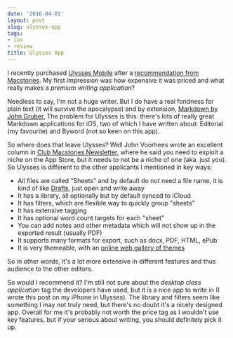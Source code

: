```yaml
---
date: '2016-04-01'
layout: post
slug: ulysses-app
tags:
- ios
- review
title: Ulysses App
---
```


I recently purchased [Ulysses Mobile](https://geo.itunes.apple.com/ie/app/ulysses-mobile/id950335311?mt=8&uo=4&at=1001l4PJ) after a [recommendation from Macstories](https://www.macstories.net/reviews/review-ulysses-2-5-for-ipad-and-now-iphone/). My first impression was how expensive it was priced and what really makes a _premium writing application_?

Needless to say, I'm not a huge writer. But I do have a real fondness for plain text (it will survive the apocalypse) and by extension, [Markdown by John Gruber.](https://daringfireball.net/projects/markdown/) The problem for Ulysses is this: there's lots of really great Markdown applications for iOS, two of which I have written about: Editorial (my favourite) and Byword (not so keen on this app).

So where does that leave Ulysses? Well John Voorhees wrote an excellent column in [Club Macstories Newsletter](https://www.macstories.net/club/), where he said you need to exploit a niche on the App Store, but it needs to not be a niche of one (aka. just you). So Ulysses is different to the other applicants I mentioned in key ways:

- All files are called "Sheets" and by default do not need a file name, it is kind of like [Drafts](https://geo.itunes.apple.com/ie/app/drafts-4-quickly-capture-notes/id905337691?mt=8&uo=4&at=1001l4PJ), just open and write away
- It has a library, all optionally but by default synced to iCloud 
- It has filters, which are flexible way to quickly group "sheets"
- It has extensive tagging 
- It has optional word count targets for each "sheet"
- You can add notes and other metadata which will not show up in the exported result (usually PDF)
- It supports many formats for export, such as docx, PDF, HTML, ePub
- It is very themeable, with an [online web gallery of themes](http://styles.ulyssesapp.com/)

So in other words, it's a lot more extensive in different features and thus audience to the other editors. 

So would I recommend it? I'm still not sure about the _desktop class application_ tag the developers have used, but it is a nice app to write in (I wrote this post on my iPhone in Ulysses). The library and filters seem like something I may not truly need, but there's no doubt it's a nicely designed app. Overall for me it's probably not worth the price tag as I wouldn't use key features, but if your serious about writing, you should definitely pick it up.